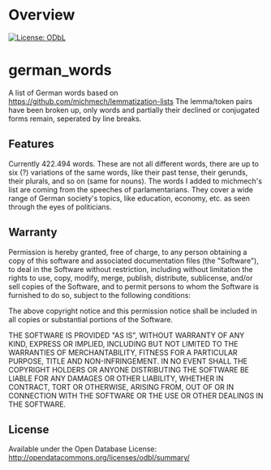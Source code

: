 Overview
========


[![License: ODbL](https://img.shields.io/badge/License-ODbL-brightgreen.svg)](https://opendatacommons.org/licenses/odbl/)



german_words
============

A list of German words based on https://github.com/michmech/lemmatization-lists
The lemma/token pairs have been broken up, only words and partially their declined
or conjugated forms remain, seperated by line breaks.


Features
--------

Currently 422.494 words. These are not all different words, there are up to six (?)
variations of the same words, like their past tense, their gerunds, their plurals,
and so on (same for nouns).
The words I added to michmech's list are coming from the speeches of parlamentarians.
They cover a wide range of German society's topics, like education, economy, etc. as
seen through the eyes of politicians.


Warranty
--------

Permission is hereby granted, free of charge, to any person obtaining a copy
of this software and associated documentation files (the "Software"), to deal
in the Software without restriction, including without limitation the rights
to use, copy, modify, merge, publish, distribute, sublicense, and/or sell
copies of the Software, and to permit persons to whom the Software is
furnished to do so, subject to the following conditions:

The above copyright notice and this permission notice shall be included in all
copies or substantial portions of the Software.

THE SOFTWARE IS PROVIDED "AS IS", WITHOUT WARRANTY OF ANY KIND, EXPRESS OR
IMPLIED, INCLUDING BUT NOT LIMITED TO THE WARRANTIES OF MERCHANTABILITY,
FITNESS FOR A PARTICULAR PURPOSE, TITLE AND NON-INFRINGEMENT. IN NO EVENT SHALL
THE COPYRIGHT HOLDERS OR ANYONE DISTRIBUTING THE SOFTWARE BE LIABLE FOR ANY
DAMAGES OR OTHER LIABILITY, WHETHER IN CONTRACT, TORT OR OTHERWISE, ARISING
FROM, OUT OF OR IN CONNECTION WITH THE SOFTWARE OR THE USE OR OTHER DEALINGS
IN THE SOFTWARE.


License
-------

Available under the Open Database License:
http://opendatacommons.org/licenses/odbl/summary/
